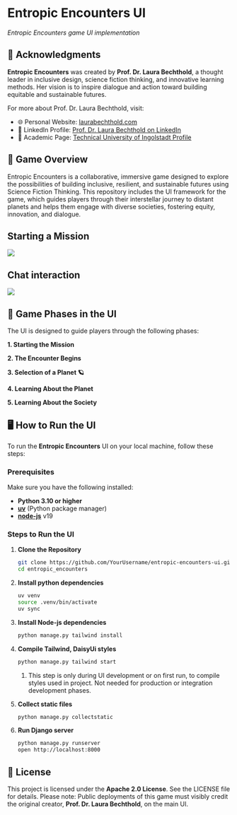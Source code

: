 # Entropic Encounters UI
<em>Entropic Encounters game UI implementation</em>

## 🤝 Acknowledgments

**Entropic Encounters** was created by **Prof. Dr. Laura Bechthold**, a thought leader in inclusive design, science
fiction thinking, and innovative learning methods. Her vision is to inspire dialogue and action toward building
equitable and sustainable futures.

For more about Prof. Dr. Laura Bechthold, visit:

- 🌐 Personal Website: [laurabechthold.com](https://laurabechthold.com/)
- 💼 LinkedIn Profile: [Prof. Dr. Laura Bechthold on LinkedIn](https://www.linkedin.com/in/laurabechthold/)
- 🏫 Academic Page: [Technical University of Ingolstadt Profile](https://www.thi.de/personen/prof-dr-laura-bechthold/)

## 🚀 Game Overview

Entropic Encounters is a collaborative, immersive game designed to explore the possibilities of building inclusive,
resilient, and sustainable futures using Science Fiction Thinking. This repository includes the UI framework for the
game, which guides players through their interstellar journey to distant planets and helps them engage with diverse
societies, fostering equity, innovation, and dialogue.

## Starting a Mission
![](https://github.com/NataliaDolynska/entropic_encounters_ui/blob/master/docs/gifs/main.gif)

## Chat interaction
![](https://github.com/NataliaDolynska/entropic_encounters_ui/blob/master/docs/gifs/chat.gif)

## 🌌 Game Phases in the UI

The UI is designed to guide players through the following phases:

**1. Starting the Mission**

**2. The Encounter Begins**

**3. Selection of a Planet 🪐**

**4. Learning About the Planet**

**5. Learning About the Society**

## 🖥️ How to Run the UI

To run the **Entropic Encounters** UI on your local machine, follow these steps:

### Prerequisites

Make sure you have the following installed:

- **Python 3.10 or higher**
- **[uv](https://astral.sh/blog/uv)** (Python package manager)
- **[node-js](https://nodejs.org/en/download)**  v19

### Steps to Run the UI

1. **Clone the Repository**
   ```bash
   git clone https://github.com/YourUsername/entropic-encounters-ui.git
   cd entropic_encounters
   ```
2. **Install python dependencies**
   ```bash
   uv venv 
   source .venv/bin/activate   
   uv sync 
   ```

3. **Install Node-js dependencies**
   ```bash
   python manage.py tailwind install
   ```

4. **Compile Tailwind, DaisyUi styles**
   ```bash
   python manage.py tailwind start
   ```
    1. This step is only during UI development or on first run, to compile styles used in project. Not needed for
       production or integration
       development phases.


5. **Collect static files**
   ```bash
   python manage.py collectstatic
   ```
6. **Run Django server**
   ```bash 
   python manage.py runserver
   open http://localhost:8000
   ```

## 📄 License

This project is licensed under the **Apache 2.0 License**. See the LICENSE file for details.
Please note: Public deployments of this game must visibly credit the original creator, **Prof. Dr. Laura Bechthold**, on the main UI.

